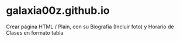 # galaxia00z.github.io
Crear página HTML / Plain, con su Biografía (Incluir foto) y Horario de Clases en formato tabla
